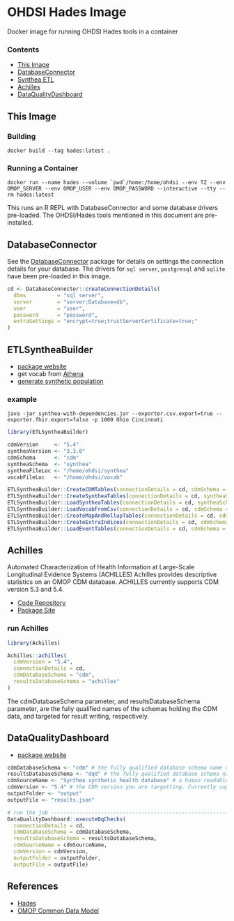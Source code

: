 # OHDSI Hades Image

Docker image for running OHDSI Hades tools in a container

### Contents

* [This Image](#This)
* [DatabaseConnector](#DatabaseConnector)
* [Synthea ETL](#ETLSyntheaBuilder)
* [Achilles](#Achilles)
* [DataQualityDashboard](#DataQualityDashboard)


## This Image

### Building

```shell
docker build --tag hades:latest .
```

### Running a Container

```shell
docker run --name hades --volume `pwd`/home:/home/ohdsi --env TZ --env OMOP_SERVER --env OMOP_USER --env OMOP_PASSWORD --interactive --tty --rm hades:latest
```

This runs an R REPL with DatabaseConnector and some database drivers pre-loaded. The OHDSI/Hades tools mentioned in this document are pre-installed.


## DatabaseConnector

See the [DatabaseConnector](https://ohdsi.github.io/DatabaseConnector/) package for details on settings the connection details for your database. The drivers for `sql server`, `postgresql` and `sqlite` have been pre-loaded in this image.

```r
cd <- DatabaseConnector::createConnectionDetails(
  dbms          = "sql server",
  server        = "server;Database=db",
  user          = "user",
  password      = "password",
  extraSettings = "encrypt=true;trustServerCertificate=true;"
)
```


## ETLSyntheaBuilder

* [package website](https://ohdsi.github.io/ETL-Synthea/)
* get vocab from [Athena](https://athena.ohdsi.org/)
* [generate synthetic population](https://github.com/synthetichealth/synthea/wiki/Basic-Setup-and-Running)

### example

```shell
java -jar synthea-with-dependencies.jar --exporter.csv.export=true --exporter.fhir.export=false -p 1000 Ohio Cincinnati
```

```r
library(ETLSyntheaBuilder)

cdmVersion     <- "5.4"
syntheaVersion <- "3.3.0"
cdmSchema      <- "cdm"
syntheaSchema  <- "synthea"
syntheaFileLoc <- "/home/ohdsi/synthea"
vocabFileLoc   <- "/home/ohdsi/vocab"

ETLSyntheaBuilder::CreateCDMTables(connectionDetails = cd, cdmSchema = cdmSchema, cdmVersion = cdmVersion)
ETLSyntheaBuilder::CreateSyntheaTables(connectionDetails = cd, syntheaSchema = syntheaSchema, syntheaVersion = syntheaVersion)
ETLSyntheaBuilder::LoadSyntheaTables(connectionDetails = cd, syntheaSchema = syntheaSchema, syntheaFileLoc = syntheaFileLoc)
ETLSyntheaBuilder::LoadVocabFromCsv(connectionDetails = cd, cdmSchema = cdmSchema, vocabFileLoc = vocabFileLoc)
ETLSyntheaBuilder::CreateMapAndRollupTables(connectionDetails = cd, cdmSchema = cdmSchema, syntheaSchema = syntheaSchema, cdmVersion = cdmVersion, syntheaVersion = syntheaVersion)
ETLSyntheaBuilder::CreateExtraIndices(connectionDetails = cd, cdmSchema = cdmSchema, syntheaSchema = syntheaSchema, syntheaVersion = syntheaVersion)
ETLSyntheaBuilder::LoadEventTables(connectionDetails = cd, cdmSchema = cdmSchema, syntheaSchema = syntheaSchema, cdmVersion = cdmVersion, syntheaVersion = syntheaVersion)
```


## Achilles

Automated Characterization of Health Information at Large-Scale Longitudinal Evidence Systems (ACHILLES) Achilles provides descriptive statistics on an OMOP CDM database. ACHILLES currently supports CDM version 5.3 and 5.4.

* [Code Repository](https://github.com/OHDSI/Achilles)
* [Package Site](https://ohdsi.github.io/Achilles/)

### run Achilles

```r
library(Achilles)

Achilles::achilles(
  cdmVersion = "5.4",
  connectionDetails = cd,
  cdmDatabaseSchema = "cdm",
  resultsDatabaseSchema = "achilles"
)
```

The cdmDatabaseSchema parameter, and resultsDatabaseSchema parameter, are the fully qualified names of the schemas holding the CDM data, and targeted for result writing, respectively.


## DataQualityDashboard

* [package website](https://ohdsi.github.io/DataQualityDashboard/)

```r
cdmDatabaseSchema <- "cdm" # the fully qualified database schema name of the CDM
resultsDatabaseSchema <- "dqd" # the fully qualified database schema name of the results schema (that you can write to)
cdmSourceName <- "Synthea synthetic health database" # a human readable name for your CDM source
cdmVersion <- "5.4" # the CDM version you are targetting. Currently supports 5.2, 5.3, and 5.4
outputFolder <- "output"
outputFile <- "results.json"

# run the job --------------------------------------------------------------------------------------
DataQualityDashboard::executeDqChecks(
  connectionDetails = cd,
  cdmDatabaseSchema = cdmDatabaseSchema,
  resultsDatabaseSchema = resultsDatabaseSchema,
  cdmSourceName = cdmSourceName,
  cdmVersion = cdmVersion,
  outputFolder = outputFolder,
  outputFile = outputFile)
```

## References

* [Hades](https://ohdsi.github.io/Hades/)
* [OMOP Common Data Model](https://ohdsi.github.io/CommonDataModel/)
